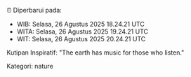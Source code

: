 ⏰ Diperbarui pada:
- WIB: Selasa, 26 Agustus 2025 18.24.21 UTC
- WITA: Selasa, 26 Agustus 2025 19.24.21 UTC
- WIT: Selasa, 26 Agustus 2025 20.24.21 UTC

Kutipan Inspiratif:
"The earth has music for those who listen."


Kategori: nature

